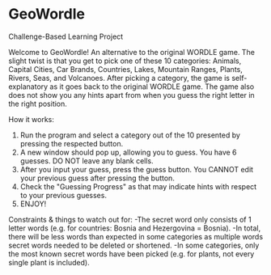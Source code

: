 # GeoWordle
Challenge-Based Learning Project

Welcome to GeoWordle!
An alternative to the original WORDLE game. 
The slight twist is that you get to pick one of these 10 categories: Animals, Capital Cities, Car Brands, Countries, Lakes, Mountain Ranges, Plants, Rivers, Seas, and Volcanoes.
After picking a category, the game is self-explanatory as it goes back to the original WORDLE game.
The game also does not show you any hints apart from when you guess the right letter in the right position.

How it works:
1) Run the program and select a category out of the 10 presented by pressing the respected button.
2) A new window should pop up, allowing you to guess. You have 6 guesses. DO NOT leave any blank cells.
3) After you input your guess, press the guess button. You CANNOT edit your previous guess after pressing the button.
4) Check the "Guessing Progress" as that may indicate hints with respect to your previous guesses.
5) ENJOY!

Constraints & things to watch out for:
-The secret word only consists of 1 letter words (e.g. for countries: Bosnia and Hezergovina = Bosnia).
-In total, there will be less words than expected in some categories as multiple words secret words needed to be deleted or shortened.
-In some categories, only the most known secret words have been picked (e.g. for plants, not every single plant is included).
